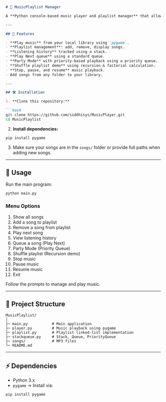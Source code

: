 ````markdown
# 🎵 MusicPlaylist Manager

A **Python console-based music player and playlist manager** that allows you to play songs, manage playlists, and experiment with queue-based song organization.

---

## 🌟 Features

- **Play music** from your local library using `pygame`.
- **Playlist management**: add, remove, display songs.
- **Listening history** tracked using a stack.
- **Play Next queue** using a standard queue.
- **Party Mode** with priority-based playback using a priority queue.
- **Shuffle playlist demo** using recursion & factorial calculation.
- **Stop, pause, and resume** music playback.
- Add songs from any folder to your library.

---

## 🛠️ Installation

1. **Clone this repository:**

```bash
git clone https://github.com/siddhisys/MusicPlayer.git
cd MusicPlaylist
````

2. **Install dependencies:**

```bash
pip install pygame
```

3. Make sure your songs are in the `songs/` folder or provide full paths when adding new songs.

---

## 🚀 Usage

Run the main program:

```bash
python main.py
```

### Menu Options

1. Show all songs
2. Add a song to playlist
3. Remove a song from playlist
4. Play next song
5. View listening history
6. Queue a song (Play Next)
7. Party Mode (Priority Queue)
8. Shuffle playlist (Recursion demo)
9. Stop music
10. Pause music
11. Resume music
12. Exit

Follow the prompts to manage and play music.

---

## 📁 Project Structure

```
MusicPlaylist/
│
├─ main.py           # Main application
├─ player.py         # Music playback using pygame
├─ playlist.py       # Playlist linked-list implementation
├─ stackqueue.py     # Stack, Queue, PriorityQueue
├─ songs/            # MP3 files
└─ README.md
```

---

## ⚡ Dependencies

* Python 3.x
* `pygame` → Install via:

```bash
pip install pygame
```


